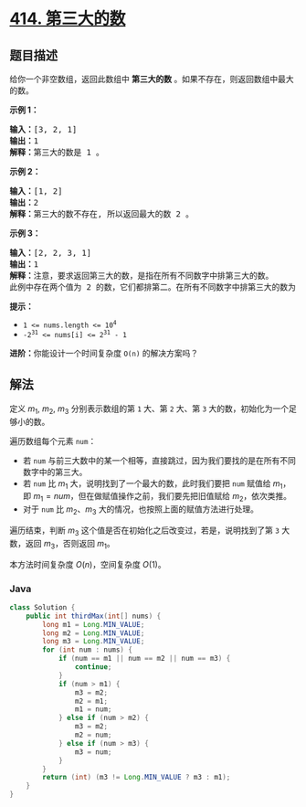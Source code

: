 # [414. 第三大的数](https://leetcode.cn/problems/third-maximum-number)

## 题目描述

<p>给你一个非空数组，返回此数组中 <strong>第三大的数</strong> 。如果不存在，则返回数组中最大的数。</p>



<p><strong>示例 1：</strong></p>

<pre>
<strong>输入：</strong>[3, 2, 1]
<strong>输出：</strong>1
<strong>解释：</strong>第三大的数是 1 。</pre>

<p><strong>示例 2：</strong></p>

<pre>
<strong>输入：</strong>[1, 2]
<strong>输出：</strong>2
<strong>解释：</strong>第三大的数不存在, 所以返回最大的数 2 。
</pre>

<p><strong>示例 3：</strong></p>

<pre>
<strong>输入：</strong>[2, 2, 3, 1]
<strong>输出：</strong>1
<strong>解释：</strong>注意，要求返回第三大的数，是指在所有不同数字中排第三大的数。
此例中存在两个值为 2 的数，它们都排第二。在所有不同数字中排第三大的数为 1 。</pre>



<p><strong>提示：</strong></p>

<ul>
	<li><code>1 <= nums.length <= 10<sup>4</sup></code></li>
	<li><code>-2<sup>31</sup> <= nums[i] <= 2<sup>31</sup> - 1</code></li>
</ul>



<p><strong>进阶：</strong>你能设计一个时间复杂度 <code>O(n)</code> 的解决方案吗？</p>

## 解法

定义 $m_1$, $m_2$, $m_3$ 分别表示数组的第 `1` 大、第 `2` 大、第 `3` 大的数，初始化为一个足够小的数。

遍历数组每个元素 `num`：

-   若 `num` 与前三大数中的某一个相等，直接跳过，因为我们要找的是在所有不同数字中的第三大。
-   若 `num` 比 $m_1$ 大，说明找到了一个最大的数，此时我们要把 `num` 赋值给 $m_1$，即 $m_1 = num$，但在做赋值操作之前，我们要先把旧值赋给 $m_2$，依次类推。
-   对于 `num` 比 $m_2$、$m_3$ 大的情况，也按照上面的赋值方法进行处理。

遍历结束，判断 $m_3$ 这个值是否在初始化之后改变过，若是，说明找到了第 `3` 大数，返回 $m_3$，否则返回 $m_1$。

本方法时间复杂度 $O(n)$，空间复杂度 $O(1)$。

### **Java**

```java
class Solution {
    public int thirdMax(int[] nums) {
        long m1 = Long.MIN_VALUE;
        long m2 = Long.MIN_VALUE;
        long m3 = Long.MIN_VALUE;
        for (int num : nums) {
            if (num == m1 || num == m2 || num == m3) {
                continue;
            }
            if (num > m1) {
                m3 = m2;
                m2 = m1;
                m1 = num;
            } else if (num > m2) {
                m3 = m2;
                m2 = num;
            } else if (num > m3) {
                m3 = num;
            }
        }
        return (int) (m3 != Long.MIN_VALUE ? m3 : m1);
    }
}
```
